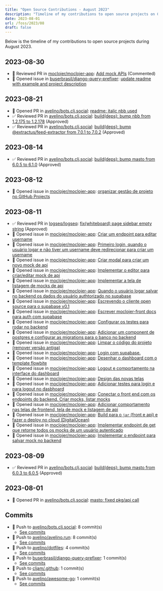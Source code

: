```yaml
---
title: "Open Source Contributions - August 2023"
description: "Timeline of my contributions to open source projects on GitHub during August 2023."
date: 2023-08-01
url: /foss/2023/08
draft: false
---
```


Below is the timeline of my contributions to open source projects during August 2023.

## 2023-08-30

- 💬 Reviewed PR in [moclojer/moclojer-app](https://github.com/moclojer/moclojer-app): [ Add mock APIs](https://github.com/moclojer/moclojer-app/pull/47#pullrequestreview-1602568143) (Commented)
- 🐛 Opened issue in [buserbrasil/django-query-prefixer](https://github.com/buserbrasil/django-query-prefixer): [update readme with example and project description](https://github.com/buserbrasil/django-query-prefixer/issues/2)

## 2023-08-21

- 🔀 Opened PR in [avelino/bots.clj.social](https://github.com/avelino/bots.clj.social): [readme: italic nbb used](https://github.com/avelino/bots.clj.social/pull/73)
- ✅ Reviewed PR in [avelino/bots.clj.social](https://github.com/avelino/bots.clj.social): [build(deps): bump nbb from 1.2.175 to 1.2.178](https://github.com/avelino/bots.clj.social/pull/71#pullrequestreview-1586566414) (Approved)
- ✅ Reviewed PR in [avelino/bots.clj.social](https://github.com/avelino/bots.clj.social): [build(deps): bump @extractus/feed-extractor from 7.0.1 to 7.0.2](https://github.com/avelino/bots.clj.social/pull/72#pullrequestreview-1586565363) (Approved)

## 2023-08-14

- ✅ Reviewed PR in [avelino/bots.clj.social](https://github.com/avelino/bots.clj.social): [build(deps): bump masto from 6.0.5 to 6.1.0](https://github.com/avelino/bots.clj.social/pull/70#pullrequestreview-1576571268) (Approved)

## 2023-08-12

- 🐛 Opened issue in [moclojer/moclojer-app](https://github.com/moclojer/moclojer-app): [organizar gestão de projeto no GitHub Projects](https://github.com/moclojer/moclojer-app/issues/72)

## 2023-08-11

- ✅ Reviewed PR in [logseq/logseq](https://github.com/logseq/logseq): [fix(whiteboard) page sidebar empty string](https://github.com/logseq/logseq/pull/10018#pullrequestreview-1573238973) (Approved)
- 🐛 Opened issue in [moclojer/moclojer-app](https://github.com/moclojer/moclojer-app): [Criar um endpoint para editar username](https://github.com/moclojer/moclojer-app/issues/71)
- 🐛 Opened issue in [moclojer/moclojer-app](https://github.com/moclojer/moclojer-app): [Primeiro login, quando o usuário logar e não tiver um username deve redirecionar para criar um username](https://github.com/moclojer/moclojer-app/issues/70)
- 🐛 Opened issue in [moclojer/moclojer-app](https://github.com/moclojer/moclojer-app): [Criar modal para criar um novo mock de api](https://github.com/moclojer/moclojer-app/issues/69)
- 🐛 Opened issue in [moclojer/moclojer-app](https://github.com/moclojer/moclojer-app): [Implementar o editor para criar/editar mock de api](https://github.com/moclojer/moclojer-app/issues/68)
- 🐛 Opened issue in [moclojer/moclojer-app](https://github.com/moclojer/moclojer-app): [Implementar a tela de listagem de mocks de api](https://github.com/moclojer/moclojer-app/issues/67)
- 🐛 Opened issue in [moclojer/moclojer-app](https://github.com/moclojer/moclojer-app): [Quando o usuário logar salvar no backend os dados do usuário authtorizado no supabase](https://github.com/moclojer/moclojer-app/issues/66)
- 🐛 Opened issue in [moclojer/moclojer-app](https://github.com/moclojer/moclojer-app): [Escrevendo o cliente open source para o supabase v0.1](https://github.com/moclojer/moclojer-app/issues/65)
- 🐛 Opened issue in [moclojer/moclojer-app](https://github.com/moclojer/moclojer-app): [Escrever moclojer-front docs para auth com supabase](https://github.com/moclojer/moclojer-app/issues/64)
- 🐛 Opened issue in [moclojer/moclojer-app](https://github.com/moclojer/moclojer-app): [Configurar os testes para rodar no backend](https://github.com/moclojer/moclojer-app/issues/63)
- 🐛 Opened issue in [moclojer/moclojer-app](https://github.com/moclojer/moclojer-app): [Adicionar um component de postgres e configurar as migrations para o banco no backend](https://github.com/moclojer/moclojer-app/issues/62)
- 🐛 Opened issue in [moclojer/moclojer-app](https://github.com/moclojer/moclojer-app): [Limpar o código do projeto (remover versão antiga)](https://github.com/moclojer/moclojer-app/issues/61)
- 🐛 Opened issue in [moclojer/moclojer-app](https://github.com/moclojer/moclojer-app): [Login com supabase.](https://github.com/moclojer/moclojer-app/issues/60)
- 🐛 Opened issue in [moclojer/moclojer-app](https://github.com/moclojer/moclojer-app): [Desenhar o dashboard com o template flowbite](https://github.com/moclojer/moclojer-app/issues/59)
- 🐛 Opened issue in [moclojer/moclojer-app](https://github.com/moclojer/moclojer-app): [Logout e comportamento na interface do dashboard](https://github.com/moclojer/moclojer-app/issues/58)
- 🐛 Opened issue in [moclojer/moclojer-app](https://github.com/moclojer/moclojer-app): [Design das novas telas](https://github.com/moclojer/moclojer-app/issues/57)
- 🐛 Opened issue in [moclojer/moclojer-app](https://github.com/moclojer/moclojer-app): [Adicionar testes para login e para logout no dasbhoard](https://github.com/moclojer/moclojer-app/issues/56)
- 🐛 Opened issue in [moclojer/moclojer-app](https://github.com/moclojer/moclojer-app): [Conectar o front end com os endpoints do backend. Criar mocks, listar  mocks](https://github.com/moclojer/moclojer-app/issues/55)
- 🐛 Opened issue in [moclojer/moclojer-app](https://github.com/moclojer/moclojer-app): [Adicionar comportamento nas telas de frontend, tela de mock e listagem de api](https://github.com/moclojer/moclojer-app/issues/54)
- 🐛 Opened issue in [moclojer/moclojer-app](https://github.com/moclojer/moclojer-app): [Build para o `jar` (front e api) e fazer o deploy no cloud (DigitalOcean)](https://github.com/moclojer/moclojer-app/issues/53)
- 🐛 Opened issue in [moclojer/moclojer-app](https://github.com/moclojer/moclojer-app): [Implementar endpoint de get que retorne todos os mocks de um usuário autenticado](https://github.com/moclojer/moclojer-app/issues/52)
- 🐛 Opened issue in [moclojer/moclojer-app](https://github.com/moclojer/moclojer-app): [Implementar o endpoint para salvar mock no backend](https://github.com/moclojer/moclojer-app/issues/51)

## 2023-08-09

- ✅ Reviewed PR in [avelino/bots.clj.social](https://github.com/avelino/bots.clj.social): [build(deps): bump masto from 6.0.3 to 6.0.5](https://github.com/avelino/bots.clj.social/pull/69#pullrequestreview-1569261529) (Approved)

## 2023-08-01

- 🔀 Opened PR in [avelino/bots.clj.social](https://github.com/avelino/bots.clj.social): [masto: fixed pkg/api call](https://github.com/avelino/bots.clj.social/pull/68)

## Commits

- 🔨 Push to [avelino/bots.clj.social](https://github.com/avelino/bots.clj.social): 8 commit(s)
  - [See commits](https://github.com/avelino/bots.clj.social/commits?author=avelino&since=2023-08-01T00:00:00Z&until=2023-08-31T23:59:59Z)
- 🔨 Push to [avelino/avelino.run](https://github.com/avelino/avelino.run): 8 commit(s)
  - [See commits](https://github.com/avelino/avelino.run/commits?author=avelino&since=2023-08-01T00:00:00Z&until=2023-08-31T23:59:59Z)
- 🔨 Push to [avelino/dotfiles](https://github.com/avelino/dotfiles): 4 commit(s)
  - [See commits](https://github.com/avelino/dotfiles/commits?author=avelino&since=2023-08-01T00:00:00Z&until=2023-08-31T23:59:59Z)
- 🔨 Push to [buserbrasil/django-query-prefixer](https://github.com/buserbrasil/django-query-prefixer): 1 commit(s)
  - [See commits](https://github.com/buserbrasil/django-query-prefixer/commits?author=avelino&since=2023-08-01T00:00:00Z&until=2023-08-31T23:59:59Z)
- 🔨 Push to [cljam/.github](https://github.com/cljam/.github): 1 commit(s)
  - [See commits](https://github.com/cljam/.github/commits?author=avelino&since=2023-08-01T00:00:00Z&until=2023-08-31T23:59:59Z)
- 🔨 Push to [avelino/awesome-go](https://github.com/avelino/awesome-go): 1 commit(s)
  - [See commits](https://github.com/avelino/awesome-go/commits?author=avelino&since=2023-08-01T00:00:00Z&until=2023-08-31T23:59:59Z)

